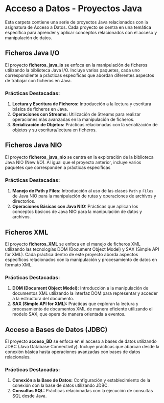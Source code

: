 # Acceso a Datos - Proyectos Java

Esta carpeta contiene una serie de proyectos Java relacionados con la asignatura de Acceso a Datos. Cada proyecto se centra en una temática específica para aprender y aplicar conceptos relacionados con el acceso y manipulación de datos.

## Ficheros Java I/O

El proyecto **ficheros_java_io** se enfoca en la manipulación de ficheros utilizando la biblioteca Java I/O. Incluye varios paquetes, cada uno correspondiente a prácticas específicas que abordan diferentes aspectos de trabajar con ficheros en Java.

### Prácticas Destacadas:

1. **Lectura y Escritura de Ficheros:** Introducción a la lectura y escritura básica de ficheros en Java.
2. **Operaciones con Streams:** Utilización de Streams para realizar operaciones más avanzadas en la manipulación de ficheros.
3. **Serialización de Objetos:** Prácticas relacionadas con la serialización de objetos y su escritura/lectura en ficheros.

## Ficheros Java NIO

El proyecto **ficheros_java_nio** se centra en la exploración de la biblioteca Java NIO (New I/O). Al igual que el proyecto anterior, incluye varios paquetes que corresponden a prácticas específicas.

### Prácticas Destacadas:

1. **Manejo de Path y Files:** Introducción al uso de las clases `Path` y `Files` de Java NIO para la manipulación de rutas y operaciones de archivos y directorios.
2. **Operaciones Básicas con Java NIO:** Prácticas que aplican los conceptos básicos de Java NIO para la manipulación de datos y archivos.

## Ficheros XML

El proyecto **ficheros_XML** se enfoca en el manejo de ficheros XML utilizando las tecnologías DOM (Document Object Model) y SAX (Simple API for XML). Cada práctica dentro de este proyecto aborda aspectos específicos relacionados con la manipulación y procesamiento de datos en formato XML.

### Prácticas Destacadas:

1. **DOM (Document Object Model):** Introducción a la manipulación de documentos XML utilizando la interfaz DOM para representar y acceder a la estructura del documento.
2. **SAX (Simple API for XML):** Prácticas que exploran la lectura y procesamiento de documentos XML de manera eficiente utilizando el modelo SAX, que opera de manera orientada a eventos.

## Acceso a Bases de Datos (JDBC)

El proyecto **acceso_BD** se enfoca en el acceso a bases de datos utilizando JDBC (Java Database Connectivity). Incluye prácticas que abarcan desde la conexión básica hasta operaciones avanzadas con bases de datos relacionales.

### Prácticas Destacadas:

1. **Conexión a la Base de Datos:** Configuración y establecimiento de la conexión con la base de datos utilizando JDBC.
2. **Consultas SQL:** Prácticas relacionadas con la ejecución de consultas SQL desde Java.
